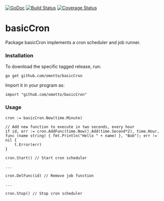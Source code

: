 [![GoDoc](http://godoc.org/github.com/omotto/basicCron?status.png)](http://godoc.org/github.com/omotto/basicCron)
[![Build Status](https://travis-ci.com/omotto/basicCron.svg?branch=main)](https://travis-ci.com/omotto/basicCron)
[![Coverage Status](https://coveralls.io/repos/github/omotto/basicCron/badge.svg)](https://coveralls.io/github/omotto/basicCron)

# basicCron

Package basicCron implements a cron scheduler and job runner.

### Installation

To download the specific tagged release, run:

```
go get github.com/omotto/basicCron
```

Import it in your program as:

```
import "github.com/omotto/basicCron"
```

### Usage

```
cron := basicCron.New(time.Minute)

// Add new function to execute in two seconds, every hour
if id, err := cron.AddFunc(time.Now().Add(time.Second*2), time.Hour, func (name string) { fmt.Println("Hello " + name) }, "Bob"); err != nil {
    t.Error(err)
}

cron.Start() // Start cron scheduler

...

cron.DelFunc(id) // Remove job function

...

cron.Stop() // Stop cron scheduler
```